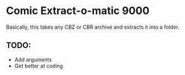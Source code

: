 # Comic Extract-o-matic 9000

Basically, this takes any CBZ or CBR archive and extracts it into a folder.

## TODO:
- Add arguments
- Get better at coding